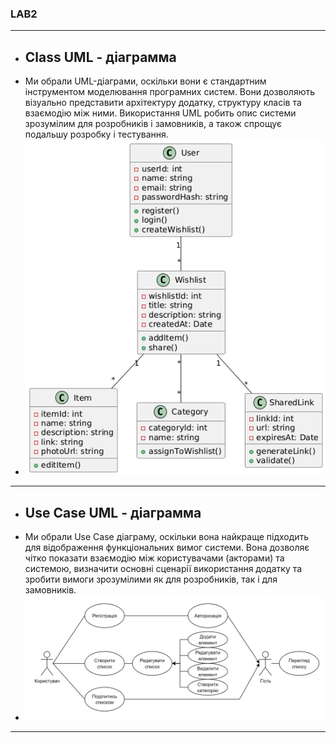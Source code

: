 ### LAB2 


___

 - ## Class UML - діаграмма
 - Ми обрали UML-діаграми, оскільки вони є стандартним інструментом моделювання програмних систем. Вони дозволяють візуально представити архітектуру додатку, структуру класів та взаємодію між ними. Використання UML робить опис системи зрозумілим для розробників і замовників, а також спрощує подальшу розробку і тестування.
 - ![Class UML - diagram](docassets/uml-diagram.png)

___

 - ## Use Case UML - діаграмма
 - Ми обрали Use Case діаграму, оскільки вона найкраще підходить для відображення функціональних вимог системи. Вона дозволяє чітко показати взаємодію між користувачами (акторами) та системою, визначити основні сценарії використання додатку та зробити вимоги зрозумілими як для розробників, так і для замовників.
 - ![Use Case UML - diagram](docassets/UseCase-UML-diagram.png)

___
